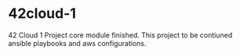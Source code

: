 # 42cloud-1
42 Cloud 1 Project core module finished. This project to be contiuned ansible playbooks and aws configurations.
